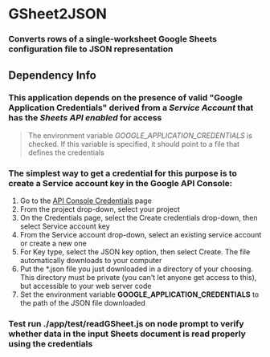 # GSheet2JSON

### Converts rows of a single-worksheet Google Sheets configuration file to JSON representation

## Dependency Info

### This application depends on the presence of valid "Google Application Credentials" derived from a *Service Account* that has the *Sheets API enabled* for access

> The environment variable *GOOGLE_APPLICATION_CREDENTIALS* is checked. If this variable is specified, it should point to a file that defines the credentials

### The simplest way to get a credential for this purpose is to create a Service account key in the Google API Console:
1. Go to the [API Console Credentials](https://console.developers.google.com/project/_/apis/credentials) page
2. From the project drop-down, select your project
3. On the Credentials page, select the Create credentials drop-down, then select Service account key
4. From the Service account drop-down, select an existing service account or create a new one
5. For Key type, select the JSON key option, then select Create. The file automatically downloads to your computer
6. Put the *.json file you just downloaded in a directory of your choosing. This directory must be private (you can't let anyone get access to this), but accessible to your web server code
7. Set the environment variable **GOOGLE_APPLICATION_CREDENTIALS** to the path of the JSON file downloaded

### Test run **./app/test/readGSheet.js** on node prompt to verify whether data in the input Sheets document is read properly using the credentials
